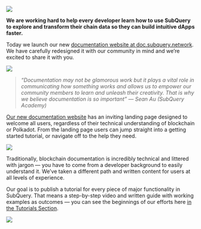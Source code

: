 ![](https://miro.medium.com/max/1400/1*g51P_PPoseNqEfCBgvpXXA.png)

**We are working hard to help every developer learn how to use SubQuery to explore and transform their chain data so they can build intuitive dApps faster.**

Today we launch our new [documentation website at doc.subquery.network](https://doc.subquery.network/). We have carefully redesigned it with our community in mind and we’re excited to share it with you.

![](https://miro.medium.com/max/1200/1*snyFSjyQ9q116bmIcaVfsQ.gif)

> _“_Documentation may not be glamorous work but it plays a vital role in communicating how something works and allows us to empower our community members to learn and unleash their creativity. That is why we believe documentation is so important_” — Sean Au (SubQuery Academy)_

[Our new documentation website](https://doc.subquery.network/) has an inviting landing page designed to welcome all users, regardless of their technical understanding of blockchain or Polkadot. From the landing page users can jump straight into a getting started tutorial, or navigate off to the help they need.


![](https://miro.medium.com/max/1400/1*obZau98aya3Ohtc43DAuEw.png)

Traditionally, blockchain documentation is incredibly technical and littered with jargon — you have to come from a developer background to easily understand it. We’ve taken a different path and written content for users at all levels of experience.

Our goal is to publish a tutorial for every piece of major functionality in SubQuery. That means a step-by-step video and written guide with working examples as outcomes — you can see the beginnings of our efforts here [in the Tutorials Section](https://doc.subquery.network/tutorials_examples/howto.html).

![](https://miro.medium.com/max/1200/1*nxy4aDTaQ0EMGudm0QW09g.gif)
